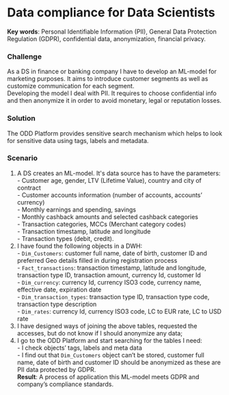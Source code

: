 # Data compliance for Data Scientists
**Key words**: Personal Identifiable Information (PII), General Data Protection Regulation (GDPR), confidential data, anonymization, financial privacy.
### Challenge
As a DS in finance or banking company I have to develop an ML-model for marketing purposes. It aims to introduce customer segments as well as customize communication for each segment. \
Developing the model I deal with PII. It requires to choose confidential info and then anonymize it in order to avoid monetary, legal or reputation losses.
### Solution
The ODD Platform provides sensitive search mechanism which helps to look for sensitive data using tags, labels and metadata.
### Scenario
1. A DS creates an ML-model. It's data source has to have the parameters: \
- Customer age, gender, LTV (Lifetime Value), country and city of contract \
- Customer accounts information (number of accounts, accounts’ currency) \
- Monthly earnings and spending, savings \
- Monthly cashback amounts and selected cashback categories \
 - Transaction categories, MCCs (Merchant category codes) \
 - Transaction timestamp, latitude and longitude \
- Transaction types (debit, credit). 
2. I have found the following objects in a DWH: \
- `Dim_Customers`: customer full name, date of birth, customer ID and preferred Geo details filled in during    registration process \
- `Fact_transactions`: transaction timestamp,  latitude and longitude, transaction type ID, transaction amount, currency Id, customer Id \
- `Dim_currency`: currency Id, currency ISO3 code, currency name, effective date, expiration date \
- `Dim_transaction_types`: transaction type ID, transaction type code, transaction type description \
- `Dim_rates`: currency Id, currency ISO3 code, LC to EUR rate, LC to USD rate 
3. I have designed ways of joining the above tables, requested the accesses, but do not know if I should anonymize any data;
4. I go to the ODD Platform and start searching for the tables I need: \
- I check objects’ tags, labels and meta data \
- I find out that `Dim_Customers` object can’t be stored, customer full name, date of birth and customer ID should be anonymized as these are PII data protected by GDPR. \
**Result**: A process of application this ML-model meets GDPR and company’s compliance standards. 
